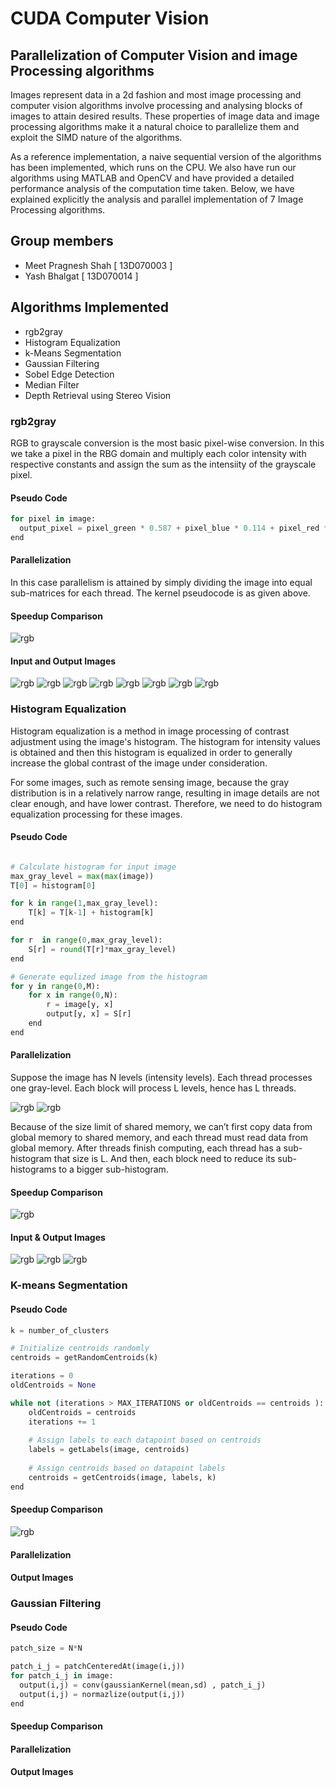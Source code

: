# CUDA Computer Vision

## Parallelization of Computer Vision and image Processing algorithms

Images represent data in a 2d fashion and most image processing and computer vision algorithms involve processing and analysing blocks of images to attain desired results. These properties of image data and image processing algorithms make it a natural choice to parallelize them and exploit the SIMD nature of the algorithms. 


As a reference implementation, a naive sequential version of the algorithms has been implemented, which runs on the CPU. We also have run our algorithms using MATLAB and OpenCV and have provided a detailed performance analysis of the computation time taken. Below, we have explained explicitly the analysis and parallel implementation of 7 Image Processing algorithms.

## Group members 

* Meet Pragnesh Shah [ 13D070003 ]
* Yash Bhalgat [ 13D070014 ]

## Algorithms Implemented 
* rgb2gray
* Histogram Equalization
* k-Means Segmentation
* Gaussian Filtering
* Sobel Edge Detection
* Median Filter
* Depth Retrieval using Stereo Vision

### rgb2gray

RGB to grayscale conversion is the most basic pixel-wise conversion. In this we take a pixel in the RBG domain and multiply each color intensity with respective constants and assign the sum as the intensiity of the grayscale pixel. 

#### Pseudo Code
``` python
for pixel in image:
  output_pixel = pixel_green * 0.587 + pixel_blue * 0.114 + pixel_red * 0.299
end 
```

#### Parallelization

In this case parallelism is attained by simply dividing the image into equal sub-matrices for each thread. The kernel pseudocode is as given above.

#### Speedup Comparison
![rgb](https://github.com/yashbhalgat/ParallelCV/blob/master/report/bilateral_pa.png)

#### Input and Output Images
![rgb](https://github.com/yashbhalgat/ParallelCV/blob/master/input/aditi.jpg)
![rgb](https://github.com/yashbhalgat/ParallelCV/blob/master/output/rgb2gray/aditi_gray.jpg)
![rgb](https://github.com/yashbhalgat/ParallelCV/blob/master/input/taj.jpg)
![rgb](https://github.com/yashbhalgat/ParallelCV/blob/master/output/rgb2gray/taj_gray.jpg)
![rgb](https://github.com/yashbhalgat/ParallelCV/blob/master/input/tiger.jpg)
![rgb](https://github.com/yashbhalgat/ParallelCV/blob/master/output/rgb2gray/tiger_gray.jpg)
![rgb](https://github.com/yashbhalgat/ParallelCV/blob/master/input/jet.jpg)
![rgb](https://github.com/yashbhalgat/ParallelCV/blob/master/output/rgb2gray/jet_gray.jpg)

### Histogram Equalization

Histogram equalization is a method in image processing of contrast adjustment using the image's histogram. The histogram for intensity values is obtained and then this histogram is equalized in order to generally increase the global contrast of the image under consideration.

For some images, such as remote sensing image, because the gray distribution is in a relatively narrow range, resulting in image details are not clear enough, and have lower contrast. Therefore, we need to do histogram equalization processing for these images.

#### Pseudo Code
``` python

# Calculate histogram for input image  
max_gray_level = max(max(image))
T[0] = histogram[0]

for k in range(1,max_gray_level):
	T[k] = T[k-1] + histogram[k]  
end  

for r  in range(0,max_gray_level):
	S[r] = round(T[r]*max_gray_level)  
end

# Generate equlized image from the histogram
for y in range(0,M):  
	for x in range(0,N):  
		r = image[y, x]  
		output[y, x] = S[r]  
	end  
end  
```

#### Parallelization
Suppose the image has N levels (intensity levels). Each thread processes one gray-level.
Each block will process L levels, hence has L threads. 


  ![rgb](https://github.com/yashbhalgat/ParallelCV/blob/master/report/histeq1.png)
  ![rgb](https://github.com/yashbhalgat/ParallelCV/blob/master/report/histeq2.png)

Because of the size limit of shared memory, we can’t first copy data from global memory to shared memory, and each thread must read data from global memory. After threads finish computing, each thread has a sub-histogram that size is L. And then, each block need to reduce its sub-histograms to a bigger sub-histogram.


#### Speedup Comparison
![rgb](https://github.com/yashbhalgat/ParallelCV/blob/master/report/histogram_equalization_pa.png)

#### Input & Output Images
![rgb](https://raw.githubusercontent.com/yashbhalgat/ParallelCV/master/src/histogram-equalization/memorial_raw_large.png)
![rgb](https://github.com/yashbhalgat/ParallelCV/blob/master/output/histogram-equalization/memorial_histeq.png)
![rgb](https://github.com/yashbhalgat/ParallelCV/blob/master/output/bilateral/tiger_bil.pgm)

### K-means Segmentation

#### Pseudo Code
``` python
k = number_of_clusters

# Initialize centroids randomly
centroids = getRandomCentroids(k)

iterations = 0
oldCentroids = None

while not (iterations > MAX_ITERATIONS or oldCentroids == centroids ):
    oldCentroids = centroids
    iterations += 1
    
    # Assign labels to each datapoint based on centroids
    labels = getLabels(image, centroids)
    
    # Assign centroids based on datapoint labels
    centroids = getCentroids(image, labels, k)
end
``` 

#### Speedup Comparison
![rgb](https://github.com/yashbhalgat/ParallelCV/blob/master/report/histogram_equalization_pa.png)

#### Parallelization

#### Output Images

### Gaussian Filtering

#### Pseudo Code 
``` python
patch_size = N*N

patch_i_j = patchCenteredAt(image(i,j))
for patch_i_j in image:
  output(i,j) = conv(gaussianKernel(mean,sd) , patch_i_j)
  output(i,j) = normazlize(output(i,j))
end
``` 
#### Speedup Comparison

#### Parallelization

#### Output Images